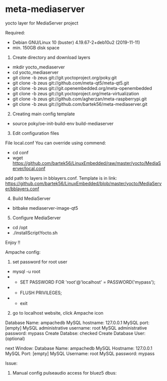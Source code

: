 # meta-mediaserver
yocto layer for MediaServer project

Required:
- Debian GNU/Linux 10 (buster) 4.19.67-2+deb10u2 (2019-11-11)
- min. 150GB disk space


1. Create directory and download layers

- mkdir yocto_mediaserver
- cd yocto_mediaserver
- git clone -b zeus git://git.yoctoproject.org/poky.git
- git clone -b zeus git://github.com/meta-qt5/meta-qt5.git
- git clone -b zeus git://git.openembedded.org/meta-openembedded
- git clone -b zeus git://git.yoctoproject.org/meta-virtualization
- git clone -b zeus git://github.com/agherzan/meta-raspberrypi.git
- git clone -b zeus git://github.com/bartek56/meta-mediaserver.git


2. Creating main config template

- source poky/oe-init-build-env build-mediaserver

3. Edit configuration files

File local.conf You can override using commend: 
- cd conf
- wget https://github.com/bartek56/LinuxEmbedded/raw/master/yocto/MediaServer/local.conf

add path to layers in bblayers.conf. Template is in link: https://github.com/bartek56/LinuxEmbedded/blob/master/yocto/MediaServer/bblayers.conf

4. Build MediaServer

- bitbake mediaserver-image-qt5

5. Configure MediaServer

- cd /opt
- ./installScriptYocto.sh


Enjoy !!


Ampache config:

1. set password for root user

- mysql -u root
- - SET PASSWORD FOR 'root'@'localhost' = PASSWORD('mypass');
- - FLUSH PRIVILEGES;
- - exit

2. go to localhost website, click Ampache icon

Database Name: ampachedb
MySQL hostname: 127.0.0.1
MySQL port: [empty]
MySQL administrative username: root
MySQL administrative password: mypass
Create Databse: checked
Create Database User: (optional)

next Window:
Database Name: ampachedb
MySQL Hostname: 127.0.0.1
MySQL Port: [empty]
MySQL Username: root
MySQL password: mypass


Issue:
1. Manual config pulseaudio access for bluez5 dbus:

  <policy group="pulse">
    <allow send_destination="org.bluez"/>
  </policy>


